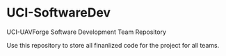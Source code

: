 UCI-SoftwareDev
===============

UCI-UAVForge Software Development Team Repository 

Use this repository to store all finanlized code for the project for all teams.
